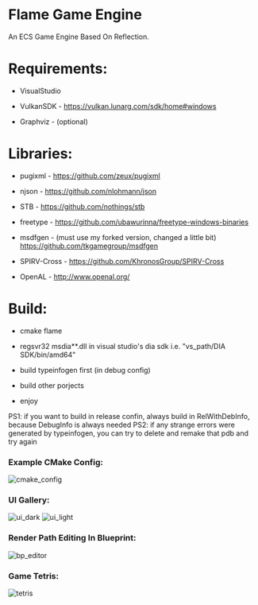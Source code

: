 # Flame Game Engine
An ECS Game Engine Based On Reflection.

# Requirements:

- VisualStudio

- VulkanSDK     - https://vulkan.lunarg.com/sdk/home#windows

- Graphviz      - (optional)
  
# Libraries:

- pugixml       - https://github.com/zeux/pugixml

- njson         - https://github.com/nlohmann/json

- STB           - https://github.com/nothings/stb
  
- freetype      - https://github.com/ubawurinna/freetype-windows-binaries

- msdfgen       - (must use my forked version, changed a little bit) https://github.com/tkgamegroup/msdfgen

- SPIRV-Cross   - https://github.com/KhronosGroup/SPIRV-Cross

- OpenAL        - http://www.openal.org/

# Build:

- cmake flame

- regsvr32 msdia**.dll in visual studio's dia sdk i.e. "vs_path/DIA SDK/bin/amd64"

- build typeinfogen first (in debug config)

- build other porjects
  
- enjoy

PS1: if you want to build in release confin, always build in RelWithDebInfo, because DebugInfo is always needed
PS2: if any strange errors were generated by typeinfogen, you can try to delete and remake that pdb and try again

### Example CMake Config:
![cmake_config](https://github.com/tkgamegroup/flame/blob/master/screenshots/cmake_config.png)

### UI Gallery:
![ui_dark](https://github.com/tkgamegroup/flame/blob/master/screenshots/ui_dark.png)
![ui_light](https://github.com/tkgamegroup/flame/blob/master/screenshots/ui_light.png)
### Render Path Editing In Blueprint:
![bp_editor](https://github.com/tkgamegroup/flame/blob/master/screenshots/bp_editor.png)
### Game Tetris:
![tetris](https://github.com/tkgamegroup/flame/blob/master/screenshots/tetris.png)
